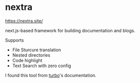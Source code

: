 # nextra

https://nextra.site/

next.js-based framework for building documentation and blogs. 

Supports
- File Sturcure translation
- Nested directories
- Code highlight
- Text Search with zero config

I found this tool from [turbo](https://turbo.build/)'s documentation.